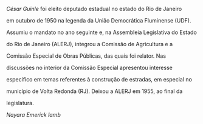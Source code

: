 

*César Guinle* foi eleito deputado estadual no estado do Rio de Janeiro

em outubro de 1950 na legenda da União Democrática Fluminense (UDF).

Assumiu o mandato no ano seguinte e, na Assembleia Legislativa do Estado

do Rio de Janeiro (ALERJ), integrou a Comissão de Agricultura e a

Comissão Especial de Obras Públicas, das quais foi relator. Nas

discussões no interior da Comissão Especial apresentou interesse

especifico em temas referentes à construção de estradas, em especial no

município de Volta Redonda (RJ). Deixou a ALERJ em 1955, ao final da

legislatura.



*Nayara Emerick lamb*



